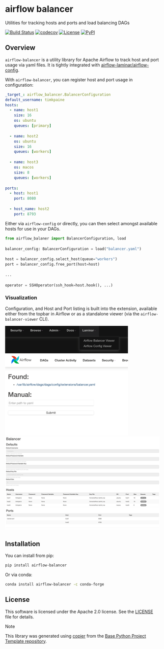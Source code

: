 # airflow balancer

Utilities for tracking hosts and ports and load balancing DAGs

[![Build Status](https://github.com/airflow-laminar/airflow-balancer/actions/workflows/build.yaml/badge.svg?branch=main&event=push)](https://github.com/airflow-laminar/airflow-balancer/actions/workflows/build.yaml)
[![codecov](https://codecov.io/gh/airflow-laminar/airflow-balancer/branch/main/graph/badge.svg)](https://codecov.io/gh/airflow-laminar/airflow-balancer)
[![License](https://img.shields.io/github/license/airflow-laminar/airflow-balancer)](https://github.com/airflow-laminar/airflow-balancer)
[![PyPI](https://img.shields.io/pypi/v/airflow-balancer.svg)](https://pypi.python.org/pypi/airflow-balancer)

## Overview

`airflow-balancer` is a utility library for Apache Airflow to track host and port usage via yaml files.
It is tightly integrated with [airflow-laminar/airflow-config](https://github.com/airflow-laminar/airflow-config).

With `airflow-balancer`, you can register host and port usage in configuration:

```yaml
_target_: airflow_balancer.BalancerConfiguration
default_username: timkpaine
hosts:
  - name: host1
    size: 16
    os: ubuntu
    queues: [primary]

  - name: host2
    os: ubuntu
    size: 16
    queues: [workers]

  - name: host3
    os: macos
    size: 8
    queues: [workers]

ports:
  - host: host1
    port: 8080

  - host_name: host2
    port: 8793
```

Either via `airflow-config` or directly, you can then select amongst available hosts for use in your DAGs.

```python
from airflow_balaner import BalancerConfiguration, load

balancer_config: BalancerConfiguration = load("balancer.yaml")

host = balancer_config.select_host(queue="workers")
port = balancer_config.free_port(host=host)

...

operator = SSHOperator(ssh_hook=host.hook(), ...)

```

### Visualization

Configuration, and Host and Port listing is built into the extension, available either from the topbar in Airflow or as a standalone viewer (via the `airflow-balancer-viewer` CLI).

<img src="https://raw.githubusercontent.com/airflow-laminar/airflow-balancer/refs/heads/main/docs/img/toolbar.png" width=400>

<img src="https://raw.githubusercontent.com/airflow-laminar/airflow-balancer/refs/heads/main/docs/img/home.png" width=400>

<img src="https://raw.githubusercontent.com/airflow-laminar/airflow-balancer/refs/heads/main/docs/img/hosts.png" width=800>


## Installation

You can install from pip:

```bash
pip install airflow-balancer
```

Or via conda:

```bash
conda install airflow-balancer -c conda-forge
```

## License

This software is licensed under the Apache 2.0 license. See the [LICENSE](LICENSE) file for details.

> [!NOTE]
> This library was generated using [copier](https://copier.readthedocs.io/en/stable/) from the [Base Python Project Template repository](https://github.com/python-project-templates/base).
